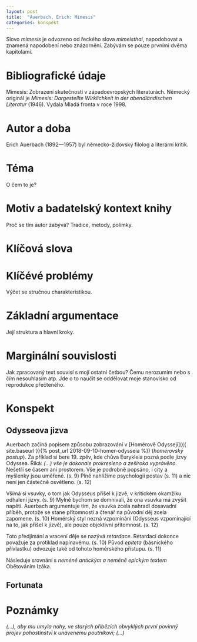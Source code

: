 ```yaml
---
layout: post
title:  "Auerbach, Erich: Mimesis"
categories: konspekt
---
```

Slovo *mimesis* je odvozeno od řeckého slova *mimeisthai*, napodobovat a znamená napodobení nebo znázornění. Zabývám se pouze prvními dvěma kapitolami.

# Bibliografické údaje

Mimesis: Zobrazení skutečnosti v západoevropských literaturách. Německý originál je *Mimesis: Dargestellte Wirklichkeit in der abendländischen Literatur* (1946). Vydala Mladá fronta v roce 1998.

# Autor a doba

Erich Auerbach (1892—1957) byl německo-židovský filolog a literární kritik.

# Téma

O čem to je?

# Motiv a badatelský kontext knihy

Proč se tím autor zabývá? Tradice, metody, polimky.

# Klíčová slova

# Klíčévé problémy

Výčet se stručnou charakteristikou.

# Základní argumentace

Její struktura a hlavní kroky.

# Marginální souvislosti

Jak zpracovaný text souvisí s mojí ostatní četbou? Čemu nerozumím nebo s čím nesouhlasím atp. Jde o to naučit se oddělovat moje stanovisko od reprodukce přečteného.

# Konspekt

## Odysseova jizva

Auerbach začíná popisem způsobu zobrazování v [Homérově Odysseji]({{ site.baseurl }}{% post_url 2018-09-10-homer-odysseia %}) (*homérovský postup*). Za příklad si bere 19. zpěv, kde chůva Eurykleia pozná podle jizvy Odyssea. Říká: *(...) vše je dokonale prokresleno a zeširoka vyprávěno.* Nešetří se časem ani prostorem. Vše je podrobně popsáno, i city a myšlenky jsou uměřené. (s. 9) Plně nahlížíme psychologii postav (s. 11) a nic není jen částečně osvětleno. (s. 12)

Všímá si vsuvky, o tom jak Odysseus přišel k jizvě, v kritickém okamžiku odhalení jizvy. (s. 9) Mylně bychom se domnívali, že ona vsuvka má zvýšit napětí. Auerbach argumentuje tím, že vsuvka zcela nahradí dosavadní příběh, protože se stane přítomností a čtenář na původní děj zcela zapomene. (s. 10) Homérský styl nezná vzpomínání (Odysseus vzpomínající na to, jak přišel k jizvě), ale pouze objektivní přítomnost. (s. 12)

Toto předjímání a vracení děje se nazývá *retardace*. Retardaci dokonce považuje za protiklad napínavému. (s. 10) Původ *epiteta* (básnického přívlastku) odvozuje také od tohoto homérského přístupu. (s. 11)

Následuje srovnání s *neméně antickým a neméně epickým textem* Obětováním Izáka.

## Fortunata

# Poznámky

*(...), aby mu umyla nohy, ve starých přibězích obvyklých první povinný projev pohostinství k unavenému poutníkovi; (...)*
